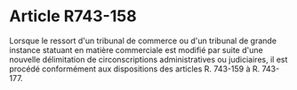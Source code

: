 # Article R743-158

Lorsque le ressort d'un tribunal de commerce ou d'un tribunal de grande instance statuant en matière commerciale est modifié par suite d'une nouvelle délimitation de circonscriptions administratives ou judiciaires, il est procédé conformément aux dispositions des articles R. 743-159 à R. 743-177.
